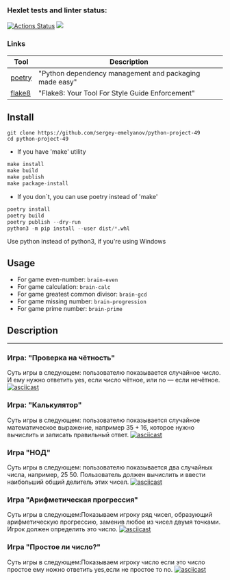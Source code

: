 ### Hexlet tests and linter status:
[![Actions Status](https://github.com/sergey-emelyanov/python-project-49/workflows/hexlet-check/badge.svg)](https://github.com/sergey-emelyanov/python-project-49/actions)
<a href="https://codeclimate.com/github/sergey-emelyanov/python-project-49/maintainability"><img src="https://api.codeclimate.com/v1/badges/60465d0e3a0cad1e5d26/maintainability" /></a>

### Links

| Tool                                                                        | Description                                             |
|-----------------------------------------------------------------------------|---------------------------------------------------------|
| [poetry](https://poetry.eustace.io/)                                        | "Python dependency management and packaging made easy"  |
| [flake8](https://flake8.pycqa.org/en/latest/)                               | "Flake8: Your Tool For Style Guide Enforcement"         |


## Install
```
git clone https://github.com/sergey-emelyanov/python-project-49
cd python-project-49
```
+ If you have 'make' utility
```python
make install
make build
make publish
make package-install
```
+ If you don`t, you can use poetry instead of 'make'
```python
poetry install
poetry build
poetry publish --dry-run
python3 -m pip install --user dist/*.whl
```

Use python instead of python3, if you're using Windows


## Usage

* For game even-number: `brain-even`
* For game calculation:  `brain-calc`
* For game greatest common divisor: `brain-gcd`
* For game missing number: `brain-progression`
* For game prime number: `brain-prime`


## Description
___

### **Игра: "Проверка на чётность"**
Суть игры в следующем: пользователю показывается случайное число. И ему нужно ответить yes, если число чётное, или no — если нечётное.
[![asciicast](https://asciinema.org/a/80jFrviGFmHqCPouIp5ZDLaLf.svg)](https://asciinema.org/a/80jFrviGFmHqCPouIp5ZDLaLf)

### **Игра: "Калькулятор"**
Суть игры в следующем: пользователю показывается случайное математическое выражение, например 35 + 16, которое нужно вычислить и записать правильный ответ.
[![asciicast](https://asciinema.org/a/SiWObD4Xj3tO5bFi8j7bN5J3Z.svg)](https://asciinema.org/a/SiWObD4Xj3tO5bFi8j7bN5J3Z)

### **Игра "НОД"**
Суть игры в следующем: пользователю показывается два случайных числа, например, 25 50. Пользователь должен вычислить и ввести наибольший общий делитель этих чисел.
[![asciicast](https://asciinema.org/a/PVEgQzKc5ubHhx7FK3mx4GwrJ.svg)](https://asciinema.org/a/PVEgQzKc5ubHhx7FK3mx4GwrJ)

### **Игра "Арифметическая прогрессия"**
Суть игры в следующем:Показываем игроку ряд чисел, образующий арифметическую прогрессию, заменив любое из чисел двумя точками. Игрок должен определить это число.
[![asciicast](https://asciinema.org/a/gGrgtNqVN1oHZpeR2geFh72uV.svg)](https://asciinema.org/a/gGrgtNqVN1oHZpeR2geFh72uV)

### **Игра "Простое ли число?"**
Суть игры в следующем:Показываем игроку число если это число простое ему ножно ответить yes,если не простое то no.
[![asciicast](https://asciinema.org/a/dO4FRGul0fXMMgx9zBw4M509x.svg)](https://asciinema.org/a/dO4FRGul0fXMMgx9zBw4M509x)
